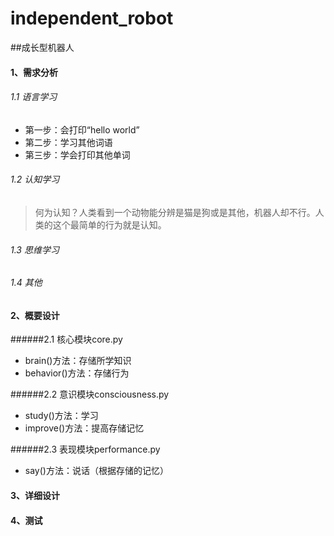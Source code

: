 # independent_robot
##成长型机器人

#### 1、需求分析

###### 1.1 语言学习
- 第一步：会打印“hello world”
- 第二步：学习其他词语
- 第三步：学会打印其他单词

###### 1.2 认知学习
> 何为认知？人类看到一个动物能分辨是猫是狗或是其他，机器人却不行。人类的这个最简单的行为就是认知。
###### 1.3 思维学习

###### 1.4 其他

#### 2、概要设计
######2.1 核心模块core.py
- brain()方法：存储所学知识
- behavior()方法：存储行为

######2.2 意识模块consciousness.py
- study()方法：学习
- improve()方法：提高存储记忆

######2.3 表现模块performance.py
- say()方法：说话（根据存储的记忆）

#### 3、详细设计
#### 4、测试
